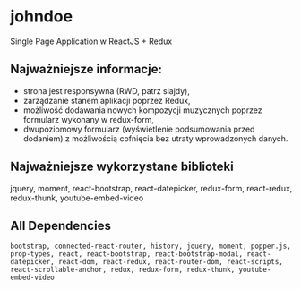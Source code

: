 # johndoe
Single Page Application w ReactJS + Redux

## Najważniejsze informacje:
* strona jest responsywna (RWD, patrz slajdy),
* zarządzanie stanem aplikacji poprzez Redux,
* możliwość dodawania nowych kompozycji muzycznych poprzez formularz wykonany w redux-form,
* dwupoziomowy formularz (wyświetlenie podsumowania przed dodaniem) z możliwością cofnięcia bez utraty wprowadzonych danych.

## Najważniejsze wykorzystane biblioteki
jquery, moment, react-bootstrap, react-datepicker, redux-form, react-redux, redux-thunk, youtube-embed-video

## All Dependencies
```
bootstrap, connected-react-router, history, jquery, moment, popper.js, prop-types, react, react-bootstrap, react-bootstrap-modal, react-datepicker, react-dom, react-redux, react-router-dom, react-scripts, react-scrollable-anchor, redux, redux-form, redux-thunk, youtube-embed-video
```
